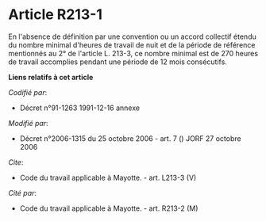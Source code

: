 # Article R213-1

En l'absence de définition par une convention ou un accord collectif étendu du nombre minimal d'heures de travail de nuit et
de la période de référence mentionnés au 2° de l'article L. 213-3, ce nombre minimal est de 270 heures de travail accomplies
pendant une période de 12 mois consécutifs.

**Liens relatifs à cet article**

_Codifié par_:

  - Décret n°91-1263 1991-12-16 annexe

_Modifié par_:

  - Décret n°2006-1315 du 25 octobre 2006 - art. 7 () JORF 27 octobre 2006

_Cite_:

  - Code du travail applicable à Mayotte. - art. L213-3 (V)

_Cité par_:

  - Code du travail applicable à Mayotte. - art. R213-2 (M)
